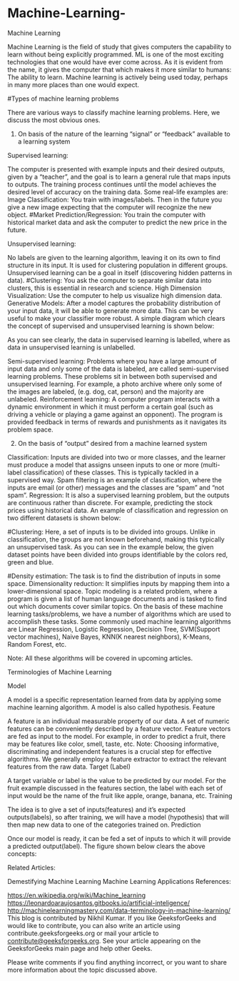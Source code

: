 # Machine-Learning-
Machine Learning

Machine Learning is the field of study that gives computers the capability to learn without being explicitly programmed. ML is one of the most exciting technologies that one would have ever come across. As it is evident from the name, it gives the computer that which makes it more similar to humans: The ability to learn. Machine learning is actively being used today, perhaps in many more places than one would expect.

#Types of machine learning problems

There are various ways to classify machine learning problems. Here, we discuss the most obvious ones.
1. On basis of the nature of the learning “signal” or “feedback” available to a learning system

Supervised learning: 

The computer is presented with example inputs and their desired outputs, given by a “teacher”, and the goal is to learn a general rule that maps inputs to outputs. The training process continues until the model achieves the desired level of accuracy on the training data. Some real-life examples are:
Image Classification: You train with images/labels. Then in the future you give a new image expecting that the computer will recognize the new object.
#Market Prediction/Regression: You train the computer with historical market data and ask the computer to predict the new price in the future.

Unsupervised learning: 


No labels are given to the learning algorithm, leaving it on its own to find structure in its input. It is used for clustering population in different groups. Unsupervised learning can be a goal in itself (discovering hidden patterns in data).
#Clustering: You ask the computer to separate similar data into clusters, this is essential in research and science.
High Dimension Visualization: Use the computer to help us visualize high dimension data.
Generative Models: After a model captures the probability distribution of your input data, it will be able to generate more data. This can be very useful to make your classifier more robust.
A simple diagram which clears the concept of supervised and unsupervised learning is shown below:


As you can see clearly, the data in supervised learning is labelled, where as data in unsupervised learning is unlabelled.

Semi-supervised learning: Problems where you have a large amount of input data and only some of the data is labeled, are called semi-supervised learning problems. These problems sit in between both supervised and unsupervised learning. For example, a photo archive where only some of the images are labeled, (e.g. dog, cat, person) and the majority are unlabeled.
Reinforcement learning: A computer program interacts with a dynamic environment in which it must perform a certain goal (such as driving a vehicle or playing a game against an opponent). The program is provided feedback in terms of rewards and punishments as it navigates its problem space.

2. On the basis of “output” desired from a machine learned system

Classification: Inputs are divided into two or more classes, and the learner must produce a model that assigns unseen inputs to one or more (multi-label classification) of these classes. This is typically tackled in a supervised way. Spam filtering is an example of classification, where the inputs are email (or other) messages and the classes are “spam” and “not spam”.
Regression: It is also a supervised learning problem, but the outputs are continuous rather than discrete. For example, predicting the stock prices using historical data.
An example of classification and regression on two different datasets is shown below: 

#Clustering: Here, a set of inputs is to be divided into groups. Unlike in classification, the groups are not known beforehand, making this typically an unsupervised task.
As you can see in the example below, the given dataset points have been divided into groups identifiable by the colors red, green and blue.


#Density estimation: The task is to find the distribution of inputs in some space.
Dimensionality reduction: It simplifies inputs by mapping them into a lower-dimensional space. Topic modeling is a related problem, where a program is given a list of human language documents and is tasked to find out which documents cover similar topics.
On the basis of these machine learning tasks/problems, we have a number of algorithms which are used to accomplish these tasks. Some commonly used machine learning algorithms are Linear Regression, Logistic Regression, Decision Tree, SVM(Support vector machines), Naive Bayes, KNN(K nearest neighbors), K-Means, Random Forest, etc.

Note: All these algorithms will be covered in upcoming articles.

Terminologies of Machine Learning

Model

A model is a specific representation learned from data by applying some machine learning algorithm. A model is also called hypothesis.
Feature

A feature is an individual measurable property of our data. A set of numeric features can be conveniently described by a feature vector. Feature vectors are fed as input to the model. For example, in order to predict a fruit, there may be features like color, smell, taste, etc.
Note: Choosing informative, discriminating and independent features is a crucial step for effective algorithms. We generally employ a feature extractor to extract the relevant features from the raw data.
Target (Label)

A target variable or label is the value to be predicted by our model. For the fruit example discussed in the features section, the label with each set of input would be the name of the fruit like apple, orange, banana, etc.
Training

The idea is to give a set of inputs(features) and it’s expected outputs(labels), so after training, we will have a model (hypothesis) that will then map new data to one of the categories trained on.
Prediction

Once our model is ready, it can be fed a set of inputs to which it will provide a predicted output(label).
The figure shown below clears the above concepts:



Related Articles:

Demestifying Machine Learning
Machine Learning Applications
References:

https://en.wikipedia.org/wiki/Machine_learning
https://leonardoaraujosantos.gitbooks.io/artificial-inteligence/
http://machinelearningmastery.com/data-terminology-in-machine-learning/
This blog is contributed by Nikhil Kumar. If you like GeeksforGeeks and would like to contribute, you can also write an article using contribute.geeksforgeeks.org or mail your article to contribute@geeksforgeeks.org. See your article appearing on the GeeksforGeeks main page and help other Geeks.

Please write comments if you find anything incorrect, or you want to share more information about the topic discussed above.

